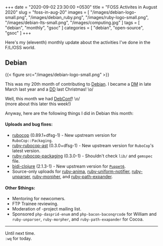 +++
date = "2020-09-02 23:30:00 +0530"
title = "FOSS Activites in August 2020"
slug = "foss-in-aug-20"
images = [
    "/images/debian-logo-small.png",
    "/images/debian_ruby.png",
    "/images/ruby-logo-small.png",
    "/images/debian-lts-small.png",
    "/images/computing.jpg"
]
tags = [
    "debian",
    "monthly",
    "gsoc"
]
categories = [
    "debian",
    "open-source",
    "gsoc"
]
+++

Here's my (eleventh) monthly update about the activities I've done in the F/L/OSS world.

## Debian
{{< figure src="/images/debian-logo-small.png" >}}

This was my 20th month of contributing to [Debian](https://www.debian.org/).
I became a [DM](https://wiki.debian.org/DebianMaintainer) in late March last year and a [DD](https://wiki.debian.org/DebianDeveloper) last Christmas! \o/

Well, this month we had [DebConf](https://debconf20.debconf.org/)! \o/  
(more about this later this week!)

Anyway, here are the following things I did in Debian this month:

#### Uploads and bug fixes:

- [rubocop](https://tracker.debian.org/pkg/rubocop) (0.89.1+dfsg-1) - New upstream version for `RuboCop::Packaging`.  
- [ruby-rubocop-ast](https://tracker.debian.org/pkg/ruby-rubocop-ast) (0.3.0+dfsg-1) - New upstream version for `RuboCop`'s latest version.  
- [ruby-rubocop-packaging](https://tracker.debian.org/pkg/ruby-rubocop-packaging) (0.3.0-1) - Shouldn't check `lib/` and `gemspec` file.  
- [bidi-clojure](https://tracker.debian.org/pkg/bidi-clojure) (2.1.3-1) - New upstream version for [`Puppet6`](https://wiki.debian.org/Teams/Puppet/Work).
- Source-only uploads for [ruby-anima](https://tracker.debian.org/pkg/ruby-anima), [ruby-uniform-notifier](https://tracker.debian.org/pkg/ruby-uniform-notifier), [ruby-unparser](https://tracker.debian.org/pkg/ruby-unparser), [ruby-morpher](https://tracker.debian.org/pkg/ruby-morpher), and [ruby-path-expander](https://tracker.debian.org/pkg/ruby-path-expander).

#### Other $things:

- Mentoring for newcomers.
- FTP Trainee reviewing.
- Moderation of -project mailing list.
- Sponsored `php-dasprid-enum` and `php-bacon-baconqrcode` for William and `ruby-unparser`, `ruby-morpher`, and `ruby-path-exapander` for Cocoa.

---

Until next time.  
`:wq` for today.
